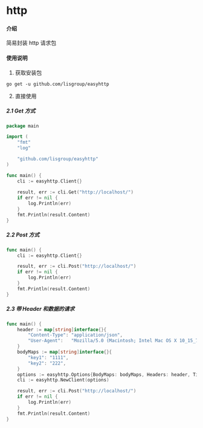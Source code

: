 # http

#### 介绍
简易封装 http 请求包

#### 使用说明

1. 获取安装包

`go get -u github.com/lisgroup/easyhttp`

2.  直接使用
##### 2.1 Get 方式
```go
package main

import (
    "fmt"
    "log"

    "github.com/lisgroup/easyhttp"
)

func main() {
    cli := easyhttp.Client{}
    
    result, err := cli.Get("http://localhost/")
    if err != nil {
        log.Println(err)
    }
    fmt.Println(result.Content)
}

```

##### 2.2 Post 方式
```go
func main() {
    cli := easyhttp.Client{}

    result, err := cli.Post("http://localhost/")
    if err != nil {
        log.Println(err)
    }
    fmt.Println(result.Content)
}
```

##### 2.3 带 Header 和数据的请求
```go
func main() {
    header := map[string]interface{}{
        "Content-Type": "application/json",
        "User-Agent":   "Mozilla/5.0 (Macintosh; Intel Mac OS X 10_15_7) AppleWebKit/537.36 (KHTML, like Gecko) Chrome/87.0.4280.67 Safari/537.36",
    }
    bodyMaps := map[string]interface{}{
        "key1": "1111",
        "key2": "222",
    }
    options := easyhttp.Options{BodyMaps: bodyMaps, Headers: header, Timeout: 4}
    cli := easyhttp.NewClient(options)

    result, err := cli.Post("http://localhost/")
    if err != nil {
        log.Println(err)
    }
    fmt.Println(result.Content)
}
```
